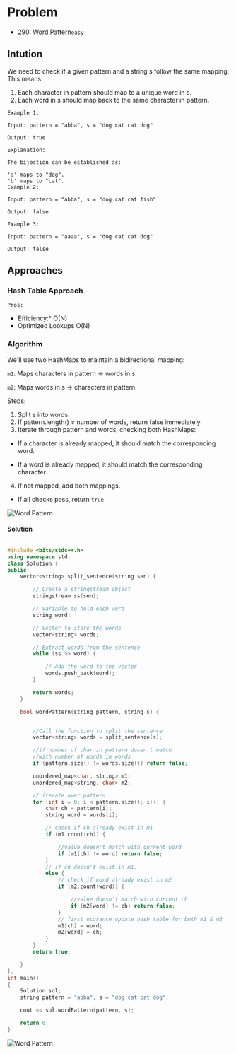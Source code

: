 # Problem 

  - [290. Word Pattern](https://leetcode.com/problems/word-pattern/description/?envType=study-plan-v2&envId=top-interview-150)`easy`
  
## Intution

We need to check if a given pattern and a string s follow the same mapping. This means: 
1. Each character in pattern should map to a unique word in s.
2. Each word in s should map back to the same character in pattern.

~~~~
Example 1:

Input: pattern = "abba", s = "dog cat cat dog"

Output: true

Explanation:

The bijection can be established as:

'a' maps to "dog".
'b' maps to "cat".
Example 2:

Input: pattern = "abba", s = "dog cat cat fish"

Output: false

Example 3:

Input: pattern = "aaaa", s = "dog cat cat dog"

Output: false
~~~~

## Approaches

### Hash Table  Approach

<code>Pros:</code>

- Efficiency:* O(N)
- Optimized Lookups O(N)
  
### Algorithm 

We'll use two HashMaps to maintain a bidirectional mapping:

`m1`: Maps characters in pattern → words in s.

`m2`: Maps words in s → characters in pattern.

Steps:
1. Split s into words.
2. If pattern.length() ≠ number of words, return false immediately.
3. Iterate through pattern and words, checking both HashMaps:

- If a character is already mapped, it should match the corresponding word.

- If a word is already mapped, it should match the corresponding character.

4. If not mapped, add both mappings.
- If all checks pass, return `true`
  

![Word Pattern](./290a.png "Word Pattern")

#### Solution
~~~cpp

#include <bits/stdc++.h>
using namespace std;
class Solution {
public:
	vector<string> split_sentence(string sen) {

		// Create a stringstream object
		stringstream ss(sen);

		// Variable to hold each word
		string word;

		// Vector to store the words
		vector<string> words;

		// Extract words from the sentence
		while (ss >> word) {

			// Add the word to the vector
			words.push_back(word);
		}

		return words;
	}

	bool wordPattern(string pattern, string s) {


		//Call the function to split the sentence
		vector<string> words = split_sentence(s);

		//if number of char in pattern dosen't match
		//with number of words in words
		if (pattern.size() != words.size()) return false;

		unordered_map<char, string> m1;
		unordered_map<string, char> m2;

		// iterate over pattern
		for (int i = 0; i < pattern.size(); i++) {
			char ch = pattern[i];
			string word = words[i];

			// check if ch already exist in m1
			if (m1.count(ch)) {

				//value doesn't match with current word
				if (m1[ch] != word) return false;
			}
			// if ch doesn't exist in m1,
			else {
				// check if word already exist in m2
				if (m2.count(word)) {

					//value doesn't match with current ch
					if (m2[word] != ch) return false;
				}
				// first ocurance update hash table for both m1 & m2
				m1[ch] = word;
				m2[word] = ch;
			}
		}
		return true;

	}
};
int main()
{
	Solution sol;
	string pattern = "abba", s = "dog cat cat dog";

	cout << sol.wordPattern(pattern, s);

	return 0;
}
~~~

![Word Pattern](./290b.png "Word-Pattern")
